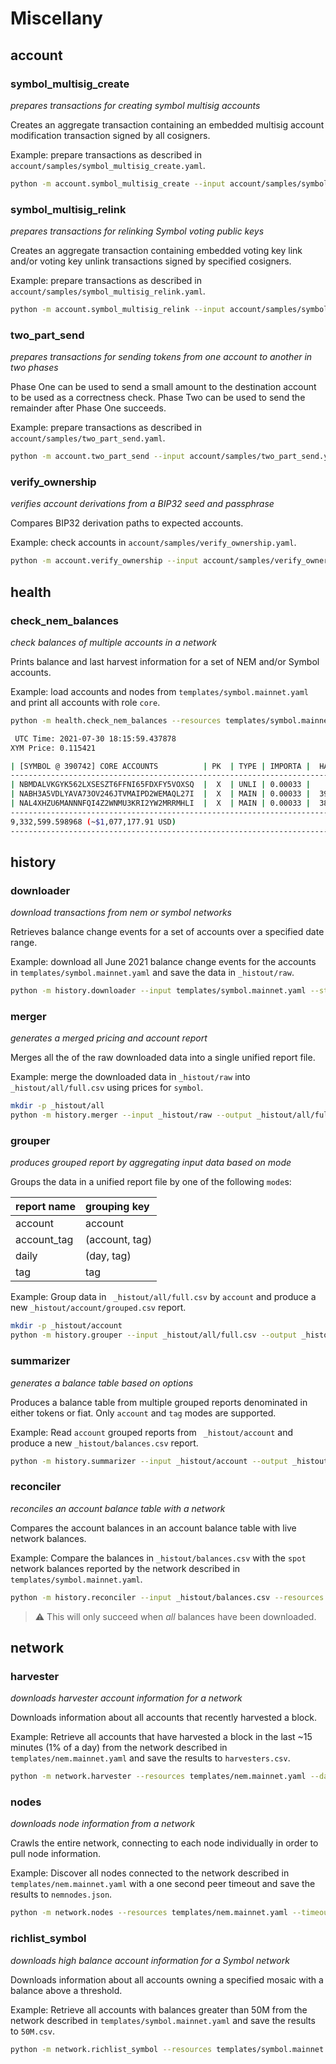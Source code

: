 # Miscellany

## account

### symbol_multisig_create

_prepares transactions for creating symbol multisig accounts_

Creates an aggregate transaction containing an embedded multisig account modification transaction signed by all cosigners.

Example: prepare transactions as described in `account/samples/symbol_multisig_create.yaml`.

```sh
python -m account.symbol_multisig_create --input account/samples/symbol_multisig_create.yaml
```

### symbol_multisig_relink

_prepares transactions for relinking Symbol voting public keys_

Creates an aggregate transaction containing embedded voting key link and/or voting key unlink transactions signed by specified cosigners.

Example: prepare transactions as described in `account/samples/symbol_multisig_relink.yaml`.

```sh
python -m account.symbol_multisig_relink --input account/samples/symbol_multisig_relink.yaml
```

### two_part_send

_prepares transactions for sending tokens from one account to another in two phases_

Phase One can be used to send a small amount to the destination account to be used as a correctness check.
Phase Two can be used to send the remainder after Phase One succeeds.

Example: prepare transactions as described in `account/samples/two_part_send.yaml`.

```sh
python -m account.two_part_send --input account/samples/two_part_send.yaml
```

### verify_ownership

_verifies account derivations from a BIP32 seed and passphrase_

Compares BIP32 derivation paths to expected accounts.

Example: check accounts in `account/samples/verify_ownership.yaml`.

```sh
python -m account.verify_ownership --input account/samples/verify_ownership.yaml
```

## health

### check_nem_balances

_check balances of multiple accounts in a network_

Prints balance and last harvest information for a set of NEM and/or Symbol accounts.

Example: load accounts and nodes from `templates/symbol.mainnet.yaml` and print all accounts with role `core`.

```sh
python -m health.check_nem_balances --resources templates/symbol.mainnet.yaml --groups core
```

```sh
 UTC Time: 2021-07-30 18:15:59.437878
XYM Price: 0.115421

| [SYMBOL @ 390742] CORE ACCOUNTS          | PK  | TYPE | IMPORTA |  HARVEST HEIGHT  | Balance              | V % |
-------------------------------------------------------------------------------------------------------------------
| NBMDALVKGYK562LXSESZT6FFNI65FDXFY5VOXSQ  |  X  | UNLI | 0.00033 |       0    NEVER |     3,125,000.000003 | N/A |
| NABH3A5VDLYAVA73OV246JTVMAIPD2WEMAQL27I  |  X  | MAIN | 0.00033 |  390561 ~ 90.50M |     3,101,302.375428 | N/A |
| NAL4XHZU6MANNNFQI4Z2WNMU3KRI2YW2MRRMHLI  |  X  | MAIN | 0.00033 |  388170 ~ 21.43H |     3,106,297.223537 | N/A |
-------------------------------------------------------------------------------------------------------------------
9,332,599.598968 (~$1,077,177.91 USD)
-------------------------------------------------------------------------------------------------------------------
```

## history

### downloader

_download transactions from nem or symbol networks_

Retrieves balance change events for a set of accounts over a specified date range.

Example: download all June 2021 balance change events for the accounts in `templates/symbol.mainnet.yaml` and save the data in `_histout/raw`.

```sh
python -m history.downloader --input templates/symbol.mainnet.yaml --start-date 2021-06-01 --end-date 2021-06-30 --output _histout/raw
```

### merger

_generates a merged pricing and account report_

Merges all the of the raw downloaded data into a single unified report file.

Example: merge the downloaded data in `_histout/raw` into `_histout/all/full.csv` using prices for `symbol`.

```sh
mkdir -p _histout/all
python -m history.merger --input _histout/raw --output _histout/all/full.csv --ticker symbol
```

### grouper

_produces grouped report by aggregating input data based on mode_

Groups the data in a unified report file by one of the following `mode`s:

| report name | grouping key |
| :-- | :-- |
| account | account |
| account_tag | (account, tag) |
| daily | (day, tag) |
| tag | tag |

Example: Group data in ` _histout/all/full.csv` by `account` and produce a new `_histout/account/grouped.csv` report.

```sh
mkdir -p _histout/account
python -m history.grouper --input _histout/all/full.csv --output _histout/account/grouped.csv --mode account
```

### summarizer

_generates a balance table based on options_

Produces a balance table from multiple grouped reports denominated in either tokens or fiat. Only `account` and `tag` modes are supported.

Example: Read `account` grouped reports from ` _histout/account` and produce a new `_histout/balances.csv` report.

```sh
python -m history.summarizer --input _histout/account --output _histout/balances.csv --mode account
```

### reconciler

_reconciles an account balance table with a network_

Compares the account balances in an account balance table with live network balances.

Example: Compare the balances in `_histout/balances.csv` with the `spot` network balances reported by the network described in `templates/symbol.mainnet.yaml`.

```sh
python -m history.reconciler --input _histout/balances.csv --resources templates/symbol.mainnet.yaml --mode spot
```

> :warning: This will only succeed when _all_ balances have been downloaded.

## network

### harvester

_downloads harvester account information for a network_

Downloads information about all accounts that recently harvested a block.

Example: Retrieve all accounts that have harvested a block in the last \~15 minutes (1% of a day) from the network described in `templates/nem.mainnet.yaml` and save the results to `harvesters.csv`.

```sh
python -m network.harvester --resources templates/nem.mainnet.yaml --days 0.01 --output nem_harvesters.csv
```

### nodes

_downloads node information from a network_

Crawls the entire network, connecting to each node individually in order to pull node information.

Example: Discover all nodes connected to the network described in `templates/nem.mainnet.yaml` with a one second peer timeout and save the results to `nemnodes.json`.

```sh
python -m network.nodes --resources templates/nem.mainnet.yaml --timeout 1 --output nemnodes.json
```

### richlist_symbol

_downloads high balance account information for a Symbol network_

Downloads information about all accounts owning a specified mosaic with a balance above a threshold.

Example: Retrieve all accounts with balances greater than 50M from the network described in `templates/symbol.mainnet.yaml` and save the results to `50M.csv`.

```sh
python -m network.richlist_symbol --resources templates/symbol.mainnet.yaml --min-balance 50000000 --output 50M.csv
````
